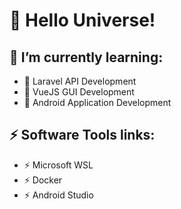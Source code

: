# 👋 Hello Universe!

## 🌱 I’m currently learning:
* 🌱 Laravel API Development
* 🌱 VueJS GUI Development
* 🌱 Android Application Development

## ⚡ Software Tools links:
* ⚡ Microsoft WSL
* ⚡ Docker
* ⚡ Android Studio

<!--
**PeterH3G/peterh3g** is a ✨ _special_ ✨ repository because its `README.md` (this file) appears on your GitHub profile.

Here are some ideas to get you started:

- 🔭 I’m currently working on ...
- 🌱 I’m currently learning ...
- 👯 I’m looking to collaborate on ...
- 🤔 I’m looking for help with ...
- 💬 Ask me about ...
- 📫 How to reach me: ...
- 😄 Pronouns: ...
- ⚡ Fun fact: ...
-->
